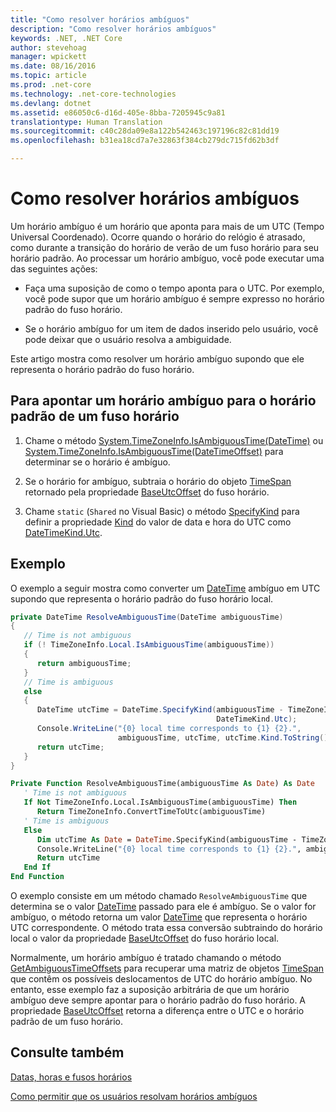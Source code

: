 ```yaml
---
title: "Como resolver horários ambíguos"
description: "Como resolver horários ambíguos"
keywords: .NET, .NET Core
author: stevehoag
manager: wpickett
ms.date: 08/16/2016
ms.topic: article
ms.prod: .net-core
ms.technology: .net-core-technologies
ms.devlang: dotnet
ms.assetid: e86050c6-d16d-405e-8bba-7205945c9a81
translationtype: Human Translation
ms.sourcegitcommit: c40c28da09e8a122b542463c197196c82c81dd19
ms.openlocfilehash: b31ea18cd7a7e32863f384cb279dc715fd62b3df

---
```


# <a name="how-to-resolve-ambiguous-times"></a>Como resolver horários ambíguos

Um horário ambíguo é um horário que aponta para mais de um UTC (Tempo Universal Coordenado). Ocorre quando o horário do relógio é atrasado, como durante a transição do horário de verão de um fuso horário para seu horário padrão. Ao processar um horário ambíguo, você pode executar uma das seguintes ações:

* Faça uma suposição de como o tempo aponta para o UTC. Por exemplo, você pode supor que um horário ambíguo é sempre expresso no horário padrão do fuso horário.

* Se o horário ambíguo for um item de dados inserido pelo usuário, você pode deixar que o usuário resolva a ambiguidade.

Este artigo mostra como resolver um horário ambíguo supondo que ele representa o horário padrão do fuso horário.

## <a name="to-map-an-ambiguous-time-to-a-time-zones-standard-time"></a>Para apontar um horário ambíguo para o horário padrão de um fuso horário

1. Chame o método [System.TimeZoneInfo.IsAmbiguousTime(DateTime)](xref:System.TimeZoneInfo.IsAmbiguousTime(System.DateTime)) ou [System.TimeZoneInfo.IsAmbiguousTime(DateTimeOffset)](xref:System.TimeZoneInfo.IsAmbiguousTime(System.DateTimeOffset)) para determinar se o horário é ambíguo.

2. Se o horário for ambíguo, subtraia o horário do objeto [TimeSpan](xref:System.TimeSpan) retornado pela propriedade [BaseUtcOffset](xref:System.TimeZoneInfo.BaseUtcOffset) do fuso horário.

3. Chame `static` (`Shared` no Visual Basic) o método [SpecifyKind](xref:System.DateTime.SpecifyKind(System.DateTime,System.DateTimeKind)) para definir a propriedade [Kind](xref:System.DateTime.Kind) do valor de data e hora do UTC como [DateTimeKind.Utc](xref:System.DateTimeKind.Utc).

## <a name="example"></a>Exemplo

O exemplo a seguir mostra como converter um [DateTime](xref:System.DateTime) ambíguo em UTC supondo que representa o horário padrão do fuso horário local. 

```csharp
private DateTime ResolveAmbiguousTime(DateTime ambiguousTime)
{
   // Time is not ambiguous
   if (! TimeZoneInfo.Local.IsAmbiguousTime(ambiguousTime))
   { 
      return ambiguousTime; 
   }
   // Time is ambiguous
   else
   {
      DateTime utcTime = DateTime.SpecifyKind(ambiguousTime - TimeZoneInfo.Local.BaseUtcOffset, 
                                              DateTimeKind.Utc);      
      Console.WriteLine("{0} local time corresponds to {1} {2}.", 
                        ambiguousTime, utcTime, utcTime.Kind.ToString());
      return utcTime;            
   }   
}
```

```vb
Private Function ResolveAmbiguousTime(ambiguousTime As Date) As Date
   ' Time is not ambiguous
   If Not TimeZoneInfo.Local.IsAmbiguousTime(ambiguousTime) Then 
      Return TimeZoneInfo.ConvertTimeToUtc(ambiguousTime) 
   ' Time is ambiguous
   Else
      Dim utcTime As Date = DateTime.SpecifyKind(ambiguousTime - TimeZoneInfo.Local.BaseUtcOffset, DateTimeKind.Utc)      
      Console.WriteLine("{0} local time corresponds to {1} {2}.", ambiguousTime, utcTime, utcTime.Kind.ToString())
      Return utcTime            
   End If   
End Function
```

O exemplo consiste em um método chamado `ResolveAmbiguousTime` que determina se o valor [DateTime](xref:System.DateTime) passado para ele é ambíguo. Se o valor for ambíguo, o método retorna um valor [DateTime](xref:System.DateTime) que representa o horário UTC correspondente. O método trata essa conversão subtraindo do horário local o valor da propriedade [BaseUtcOffset](xref:System.TimeZoneInfo.BaseUtcOffset) do fuso horário local. 

Normalmente, um horário ambíguo é tratado chamando o método [GetAmbiguousTimeOffsets](xref:System.TimeZoneInfo.GetAmbiguousTimeOffsets(System.DateTime)) para recuperar uma matriz de objetos [TimeSpan](xref:System.TimeSpan) que contêm os possíveis deslocamentos de UTC do horário ambíguo. No entanto, esse exemplo faz a suposição arbitrária de que um horário ambíguo deve sempre apontar para o horário padrão do fuso horário. A propriedade [BaseUtcOffset](xref:System.TimeZoneInfo.BaseUtcOffset) retorna a diferença entre o UTC e o horário padrão de um fuso horário.

## <a name="see-also"></a>Consulte também

[Datas, horas e fusos horários](index.md)

[Como permitir que os usuários resolvam horários ambíguos](let-users-resolve-ambiguous-times.md)




<!--HONumber=Nov16_HO3-->



